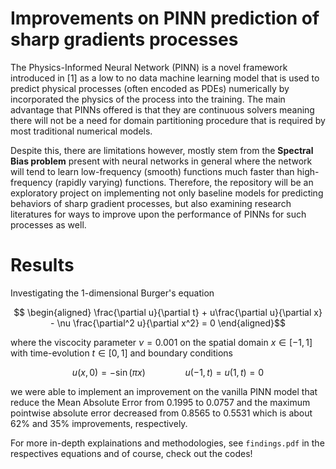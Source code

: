 # Improvements on PINN prediction of sharp gradients processes

The Physics-Informed Neural Network (PINN) is a novel framework introduced in [1] as a low to no data machine learning model that is used to predict physical processes (often encoded as PDEs) numerically by incorporated the physics of the process into the training. The main advantage that PINNs offered is that they are continuous solvers meaning there will not be a need for domain partitioning procedure that is required by most traditional numerical models.

Despite this, there are limitations however, mostly stem from the **Spectral Bias problem** present with neural networks in general where the network will tend to learn low-frequency (smooth) functions much faster than high-frequency (rapidly varying) functions. Therefore, the repository will be an exploratory project on implementing not only baseline models for predicting behaviors of sharp gradient processes, but also examining research literatures for ways to improve upon the performance of PINNs for such processes as well.

# Results

Investigating the 1-dimensional Burger's equation

$$ \begin{aligned} \frac{\partial u}{\partial t} + u\frac{\partial u}{\partial x} - \nu  \frac{\partial^2 u}{\partial x^2} = 0 \end{aligned}$$

where the viscocity parameter $\nu = 0.001$ on the spatial domain $x \in [-1,1]$ with time-evolution $t \in [0,1]$ and boundary conditions

$$u(x,0) = -\sin(\pi x) \qquad \qquad u(-1,t) = u(1,t) = 0  $$

we were able to implement an improvement on the vanilla PINN model that reduce the Mean Absolute Error from 0.1995 to 0.0757 and the maximum  pointwise absolute error decreased from 0.8565 to 0.5531 which is about 62% and 35% improvements, respectively.

For more in-depth explainations and methodologies, see `findings.pdf` in the respectives equations and of course, check out the codes!